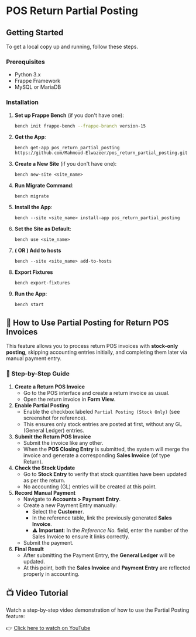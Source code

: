 # POS Return Partial Posting


## Getting Started

To get a local copy up and running, follow these steps.

### Prerequisites
- Python 3.x
- Frappe Framework
- MySQL or MariaDB

### Installation

1. **Set up Frappe Bench** (if you don't have one):
   ```bash
   bench init frappe-bench --frappe-branch version-15
   ```

2. **Get the App**:
   
   ```
   bench get-app pos_return_partial_posting https://github.com/Mahmoud-Elwazeer/pos_return_partial_posting.git
   ```
   
3. **Create a New Site** (if you don't have one):
   
   ```
   bench new-site <site_name>
   ```
   
4. **Run Migrate Command**:
   
   ```
   bench migrate
   ```
   
5. **Install the App**:
   
   ```
   bench --site <site_name> install-app pos_return_partial_posting
   ```
   
6. **Set the Site as Default**:
   
   ```
   bench use <site_name>
   ```
   
7. **( OR ) Add to hosts**

   ```
   bench --site <site_name> add-to-hosts
   ```

8. **Export Fixtures** 
   
   ```
   bench export-fixtures
   ```
   
9. **Run the App**:
   ```
   bench start
   ```


## 🧾 How to Use Partial Posting for Return POS Invoices

This feature allows you to process return POS invoices with **stock-only posting**, skipping accounting entries initially, and completing them later via manual payment entry.

### 🔁 Step-by-Step Guide

1. **Create a Return POS Invoice**
    - Go to the POS interface and create a return invoice as usual.
    - Open the return invoice in **Form View**.
2. **Enable Partial Posting**
    - Enable the checkbox labeled `Partial Posting (Stock Only)` (see screenshot for reference).
    - This ensures only stock entries are posted at first, without any GL (General Ledger) entries.
3. **Submit the Return POS Invoice**
    - Submit the invoice like any other.
    - When the **POS Closing Entry** is submitted, the system will merge the invoice and generate a corresponding **Sales Invoice** (of type Return).
4. **Check the Stock Update**
    - Go to **Stock Entry** to verify that stock quantities have been updated as per the return.
    - No accounting (GL) entries will be created at this point.
5. **Record Manual Payment**
    - Navigate to **Accounts > Payment Entry**.
    - Create a new Payment Entry manually:
        - Select the **Customer**.
        - In the reference table, link the previously generated **Sales Invoice**.
        - ⚠️ **Important**: In the *Reference No.* field, enter the number of the Sales Invoice to ensure it links correctly.
    - Submit the payment.
6. **Final Result**
    - After submitting the Payment Entry, the **General Ledger** will be updated.
    - At this point, both the **Sales Invoice** and **Payment Entry** are reflected properly in accounting.

## 📺 Video Tutorial

Watch a step-by-step video demonstration of how to use the Partial Posting feature:

👉 [Click here to watch on YouTube](https://www.youtube.com/watch?v=mvJCrA6vddo&t=8s)